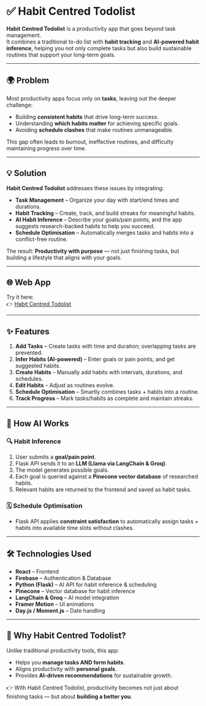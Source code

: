 # ✅ Habit Centred Todolist  

**Habit Centred Todolist** is a productivity app that goes beyond task management.  
It combines a traditional to-do list with **habit tracking** and **AI-powered habit inference**, helping you not only complete tasks but also build sustainable routines that support your long-term goals.  

---

## 🌍 Problem  

Most productivity apps focus only on **tasks**, leaving out the deeper challenge:  
- Building **consistent habits** that drive long-term success.  
- Understanding **which habits matter** for achieving specific goals.  
- Avoiding **schedule clashes** that make routines unmanageable.  

This gap often leads to burnout, ineffective routines, and difficulty maintaining progress over time.  

---

## 💡 Solution  

**Habit Centred Todolist** addresses these issues by integrating:  
- **Task Management** – Organize your day with start/end times and durations.  
- **Habit Tracking** – Create, track, and build streaks for meaningful habits.  
- **AI Habit Inference** – Describe your goals/pain points, and the app suggests research-backed habits to help you succeed.  
- **Schedule Optimisation** – Automatically merges tasks and habits into a conflict-free routine.  

The result: **Productivity with purpose** — not just finishing tasks, but building a lifestyle that aligns with your goals.  

---

## 🌐 Web App  

Try it here:  
👉 [Habit Centred Todolist](https://habit-centred-todolist.web.app/)  

---

## ✨ Features  

1. **Add Tasks** – Create tasks with time and duration; overlapping tasks are prevented.  
2. **Infer Habits (AI-powered)** – Enter goals or pain points, and get suggested habits.  
3. **Create Habits** – Manually add habits with intervals, durations, and schedules.  
4. **Edit Habits** – Adjust as routines evolve.  
5. **Schedule Optimisation** – Smartly combines tasks + habits into a routine.  
6. **Track Progress** – Mark tasks/habits as complete and maintain streaks.  

---

## 🧠 How AI Works  

### 🔍 Habit Inference  
1. User submits a **goal/pain point**.  
2. Flask API sends it to an **LLM (Llama via LangChain & Groq)**.  
3. The model generates possible goals.  
4. Each goal is queried against a **Pinecone vector database** of researched habits.  
5. Relevant habits are returned to the frontend and saved as habit tasks.  

### 🗓️ Schedule Optimisation  
- Flask API applies **constraint satisfaction** to automatically assign tasks + habits into available time slots without clashes.  

---

## 🛠️ Technologies Used  

- **React** – Frontend  
- **Firebase** – Authentication & Database  
- **Python (Flask)** – AI API for habit inference & scheduling  
- **Pinecone** – Vector database for habit inference  
- **LangChain & Groq** – AI model integration  
- **Framer Motion** – UI animations  
- **Day.js / Moment.js** – Date handling  

---

## 🌟 Why Habit Centred Todolist?  

Unlike traditional productivity tools, this app:  
- Helps you **manage tasks AND form habits**.  
- Aligns productivity with **personal goals**.  
- Provides **AI-driven recommendations** for sustainable growth.  

👉 With Habit Centred Todolist, productivity becomes not just about finishing tasks — but about **building a better you**.  

